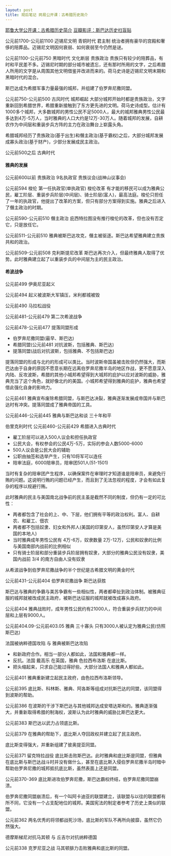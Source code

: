 ```yaml
---
layout: post
title: 观后笔记 网易公开课：古希腊历史简介
---
```


[耶鲁大学公开课：古希腊历史简介](http://open.163.com/special/sp/introductiontoancientgreekhistory.html)
[豆瓣影评：斯巴达历史扫盲贴](http://movie.douban.com/review/1139082/)

公元前1700-公元前1100 迈锡尼文明 青铜时代 君主制 统治者拥有豪华的宫殿和奢侈的陪葬品。迈锡尼文明因何衰弱、如何衰弱至今仍然是谜。

公元前1100-公元前750 黑暗时代 文化断层 贵族政治 贵族只有较少的陪葬品，有时和平民差不多。迈锡尼时期的部分城市被遗忘，还有那时所用的文字，之后希腊人所用的文字是从周围其他文明借鉴并改进而来的。荷马史诗是迈锡尼文明末期和黑暗时代的混合。

斯巴达成为希腊军事力量最强的城邦，并组建了伯罗奔尼撒同盟。

公元前750-公元前500 古风时代 城邦崛起 大部分城邦开始时都是贵族政治，文字重新回到希腊世界，希腊重新接触到了东方更先进的文明。荷马史诗成型。估计有1000多个城邦，大多数城邦的男性公民不足5000人，最大的城邦雅典男性公民最多达到4万-5万人，当时雅典的人口大约是12万-30万人。随着城邦的发展，自耕农作为中间层和重装步兵方阵的主力在政治舞台上崭露头角。

希腊城邦经历了贵族政治(基于出生)和僭主政治(基于霸权)之后，大部分城邦发展成寡头政治(基于财产)，少部分发展成民主政治。

公元前500之后 古典时代

#### 雅典的发展

公元前600以前 贵族政治 9名执政官 贵族议会(战神山议事会)

公元前594 梭伦 第一任执政官(单执政官) 梭伦改革 有才能的移民可以成为雅典公民，雇工阶层、重装步兵阶层(中间层)、骑士阶层(富人)，最高法庭。梭伦只担任了一年的执政官，他提出了改革的方案，但只有部分方案得到实施。雅典之后进入了僭主政治的时期。

公元前590-公元前510 僭主政治 庇西特拉图没有推行梭伦的改革，但也没有否定它，只是放任它。

公元前511-公元前510 雅典被斯巴达攻克，僭主被驱逐。斯巴达希望雅典建立贵族共和的政治。

公元前509-公元前508 克利斯提尼改革 斯巴达再次介入，但最终雅典人取得了优势。此时雅典建立起了以重装步兵的中间层为主的民主政治。

#### 希波战争

公元前499 伊奥尼亚起义

公元前494 起义被波斯大军镇压，米利都城被毁

公元前490 马拉松战役

公元前481-公元前479 第二次希波战争

公元前478-公元前477 提落同盟形成

* 伯罗奔尼撒同盟(最早、斯巴达)
* 希腊同盟(公元前481 对抗波斯，包括雅典、斯巴达)
* 提落同盟(战后对抗波斯，包括雅典、不包括斯巴达)

提落同盟的形成与北约的形成可以类比。当时波斯帝国虽被击败但仍然强大，而斯巴达由于自身的原因不愿意长期在远离伯罗奔尼撒半岛的地区作战，更不愿意深入内陆、反攻波斯，希腊的其他小城邦希望得到大城邦的庇护以应对波斯的威胁，雅典充当了这个角色，就好像北约的美国。小城邦希望得到雅典的庇护，雅典也希望借此强化自身的影响力。

公元前461 雅典宣布废除希腊同盟，与斯巴达决裂，雅典逐渐发展成帝国并与斯巴达时有冲突。提落同盟成了雅典帝国的工具。

公元前446-公元前445 雅典与斯巴达和谈 三十年和平

伯里克利时代 公元前460-公元前429 希腊进入古典时代

* 雇工阶层可以进入500人议会和担任执政官
* 公民大会，有权参会的公民4万-5万，实际的参会人数5000-6000
* 500人议会是公民大会的辅助
* 公职由抽签和选举产生，只有10将军可以连任
* 陪审法庭，6000陪审员，陪审团501人(51-1501)

当时有复杂的陪审团产生程序，以确保案件在审理时才知道谁是陪审员，来避免行贿的问题。这说明行贿的问题已经产生，而且到了无法忽视的程度，才会有如此复杂的程序以规避行贿。

此时雅典的民主与美国南北战争前的民主虽是截然不同的制度，但仍有一定的可比性：

* 两者都包含了社会的上、中、下层，他们拥有平等的政治权利。富人、自耕农、和雇工、佃农
* 两者都不包括奴隶、妇女和外邦人(美国的印第安人，虽然印第安人才算是美国的本地人)
* 当时雅典成年男性公民有 4万-6万，奴隶数量 2万-12万，公民和奴隶的比例与美国南部内战前的比例相似
* 只有骑士阶层和部分重装步兵阶层拥有奴隶，大部分的雅典公民没有奴隶，美国内战前 3/4 的南方自由人没有奴隶

从希波战争到伯罗奔尼撒战争的半个世纪是古希腊文明的黄金时代

公元前431-公元前404 伯罗奔尼撒战争 斯巴达获胜

斯巴达与雅典的争霸与美苏争霸有一些相似性，两者都牵扯到政治体制。被雅典征服的城邦就被改成民主政府，被斯巴达征服的城邦就被改成寡头政府。

公元前404 雅典战败时，成年男性公民约有21000人，符合重装步兵财力的中间层和上层有9000人。

公元前404.09-公元前403.05 雅典 三十寡头 只有3000人被认定为雅典公民(仿照斯巴达)

法国被纳粹德国攻陷 与 雅典被斯巴达攻陷

* 和新政府合作。相当一部分人都如此，法国和雅典都一样。
* 反抗。法国 戴高乐 在英国，雅典 色拉西布洛斯 在底比斯。
* 把头缩起来，只求自己能过得好些。大部分法国人和雅典人都如此。

公元前401 雅典重新建立起民主政府，由色拉西布洛斯领导。

公元前395 底比斯、科林斯、雅典、阿各斯等组成对抗斯巴达的同盟，该同盟得到波斯的帮助。

公元前386 在波斯的干涉下斯巴达与其他城邦达成安塔达斯和约。雅典逐渐强大，并重新取得希腊的制海权，波斯认为此时雅典的威胁比斯巴达更大。

公元前383 斯巴达以武力占领底比斯。

公元前379 在雅典的帮助下，底比斯人夺回政权并建立起了民主政府。

底比斯变得强大，并重新组建了彼奥提亚同盟。

公元前371 留克特拉战役 底比斯击败斯巴达。此时雅典和底比斯是同盟，但雅典在底比斯与斯巴达战斗时并没有做什么，甚至在底比斯入侵伯罗奔尼撒半岛时暗中帮助伯罗奔尼撒的城邦抵抗底比斯，虽然表面上还是同盟。

公元前370-369 底比斯进攻伯罗奔尼撒，斯巴达霸权终结，伯罗奔尼撒同盟崩溃。

伯罗奔尼撒同盟崩溃后，有一个叫阿卡迪亚的联盟建立，该联盟与以往的联盟都有所不同，它没有一个占支配地位的城邦。美国宪法的制定者参考了历史上类似的联盟。

公元前362 两名优秀的将领都战死沙场，底比斯的军队不再所向披靡，虽然它仍然强大。

德摩斯梯尼对抗马其顿 与 丘吉尔对抗纳粹德国

公元前338 克罗尼亚之战 马其顿腓力击败雅典和底比斯的同盟。

